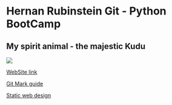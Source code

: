 # Hernan Rubinstein Git - Python BootCamp
## My spirit animal - the majestic Kudu
![](https://i.pinimg.com/736x/f4/70/09/f47009ec278b24707922f57446f38a04.jpg)

[WebSite link](hernanRubinstein.github.io)

[Git Mark guide](https://github.github.com/gfm/)

[Static web design](https://jamstack.org/generators/)
